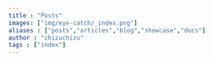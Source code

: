 ```yaml
---
title : "Posts"
images: ["img/eye-catch/_index.png"]
aliases : ["posts","articles","blog","showcase","docs"]
author : "chizuchizu"
tags : ["index"]
---
```

